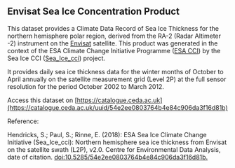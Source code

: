 ## Envisat Sea Ice Concentration Product 

This dataset provides a Climate Data Record of Sea Ice Thickness for the northern hemisphere polar region, derived from the RA-2 (Radar Altimeter -2) instrument on the [Envisat](https://earth.esa.int/eogateway/missions/envisat) satellite. This product was generated in the context of the ESA Climate Change Initiative Programme ([ESA CCI](https://climate.esa.int/en/)) by the Sea Ice CCI ([Sea_Ice_cci](https://climate.esa.int/en/odp/#/project/sea-ice)) project.

It provides daily sea ice thickness data for the winter months of October to April annually on the satellite measurement grid (Level 2P) at the full sensor resolution for the period October 2002 to March 2012.

Access this dataset on [https://catalogue.ceda.ac.uk](https://catalogue.ceda.ac.uk/uuid/54e2ee0803764b4e84c906da3f16d81b)

Reference:

Hendricks, S.; Paul, S.; Rinne, E. (2018): ESA Sea Ice Climate Change Initiative (Sea_Ice_cci): Northern hemisphere sea ice thickness from Envisat on the satellite swath (L2P), v2.0. Centre for Environmental Data Analysis, date of citation. [doi:10.5285/54e2ee0803764b4e84c906da3f16d81b.](http://dx.doi.org/10.5285/54e2ee0803764b4e84c906da3f16d81b)
